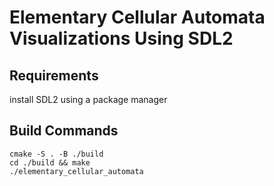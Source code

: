 # Elementary Cellular Automata Visualizations Using SDL2

## Requirements
install SDL2 using a package manager

## Build Commands
```shell
cmake -S . -B ./build
cd ./build && make
./elementary_cellular_automata
```
